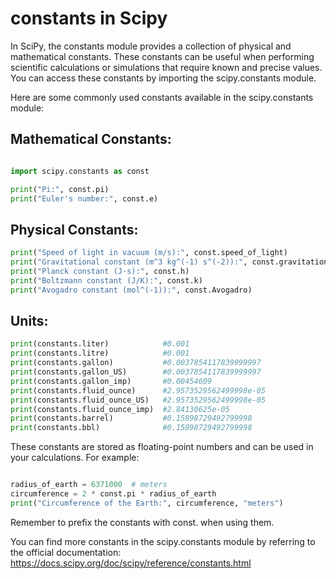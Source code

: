 # constants in Scipy
In SciPy, the constants module provides a collection of physical and mathematical constants. These constants can be useful when performing scientific calculations or simulations that require known and precise values. You can access these constants by importing the scipy.constants module.

Here are some commonly used constants available in the scipy.constants module:

## Mathematical Constants:
```python

import scipy.constants as const

print("Pi:", const.pi)
print("Euler's number:", const.e)
```
## Physical Constants:
```python
print("Speed of light in vacuum (m/s):", const.speed_of_light)
print("Gravitational constant (m^3 kg^(-1) s^(-2)):", const.gravitational_constant)
print("Planck constant (J·s):", const.h)
print("Boltzmann constant (J/K):", const.k)
print("Avogadro constant (mol^(-1)):", const.Avogadro)
```
## Units:
```python
print(constants.liter)            #0.001
print(constants.litre)            #0.001
print(constants.gallon)           #0.0037854117839999997
print(constants.gallon_US)        #0.0037854117839999997
print(constants.gallon_imp)       #0.00454609
print(constants.fluid_ounce)      #2.9573529562499998e-05
print(constants.fluid_ounce_US)   #2.9573529562499998e-05
print(constants.fluid_ounce_imp)  #2.84130625e-05
print(constants.barrel)           #0.15898729492799998
print(constants.bbl)              #0.15898729492799998
```

These constants are stored as floating-point numbers and can be used in your calculations. For example:

```python

radius_of_earth = 6371000  # meters
circumference = 2 * const.pi * radius_of_earth
print("Circumference of the Earth:", circumference, "meters")
```

Remember to prefix the constants with const. when using them.

You can find more constants in the scipy.constants module by referring to the official documentation: https://docs.scipy.org/doc/scipy/reference/constants.html
